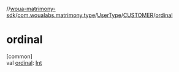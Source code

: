 //[woua-matrimony-sdk](../../../../index.md)/[com.woualabs.matrimony.type](../../index.md)/[UserType](../index.md)/[CUSTOMER](index.md)/[ordinal](ordinal.md)

# ordinal

[common]\
val [ordinal](ordinal.md): [Int](https://kotlinlang.org/api/latest/jvm/stdlib/kotlin/-int/index.html)
